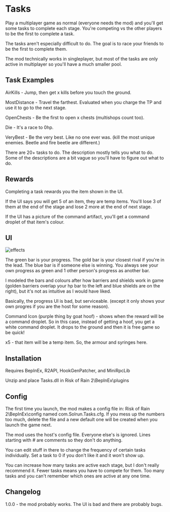 # Tasks

Play a multiplayer game as normal (everyone needs the mod) and you'll get some tasks to complete each stage. You're competing vs the other players to be the first to complete a task.

The tasks aren't especially difficult to do. The goal is to race your friends to be the first to complete them.

The mod technically works in singleplayer, but most of the tasks are only active in multiplayer so you'll have a much smaller pool.

## Task Examples

AirKills - Jump, then get x kills before you touch the ground.

MostDistance - Travel the farthest. Evaluated when you charge the TP and use it to go to the next stage.

OpenChests - Be the first to open x chests (multishops count too).

Die - It's a race to 0hp.

VeryBest - Be the very best. Like no one ever was. (kill the most unique enemies. Beetle and fire beetle are different.)

There are 20+ tasks to do. The description mostly tells you what to do. Some of the descriptions are a bit vague so you'll have to figure out what to do.

## Rewards

Completing a task rewards you the item shown in the UI. 

If the UI says you will get 5 of an item, they are temp items. You'll lose 3 of them at the end of the stage and lose 2 more at the end of next stage.

If the UI has a picture of the command artifact, you'll get a command droplet of that item's colour. 

## UI

![effects](https://i.imgur.com/bUrLYQD.png)

The green bar is your progress. The gold bar is your closest rival if you're in the lead. The blue bar is if someone else is winning. You always see your own progress as green and 1 other person's progress as another bar.

I modeled the bars and colours after how barriers and shields work in game (golden barriers overlap your hp bar to the left and blue shields are on the right), but it's not as intuitive as I would have liked.

Basically, the progress UI is bad, but serviceable. (except it only shows your own progres if you are the host for some reason).

Command Icon (purple thing by goat hoof) - shows when the reward will be a command droplet. So in this case, instead of getting a hoof, you get a white command droplet. It drops to the ground and then it is free game so be quick!

x5 - that item will be a temp item. So, the armour and syringes here.

## Installation

Requires BepInEx, R2API, HookGenPatcher, and MiniRpcLib

Unzip and place Tasks.dll in Risk of Rain 2\BepInEx\plugins

## Config

The first time you launch, the mod makes a config file in: Risk of Rain 2\BepInEx\config named com.Solrun.Tasks.cfg. If you mess up the numbers too much, delete the file and a new default one will be created when you launch the game next.

The mod uses the host's config file. Everyone else's is ignored. Lines starting with # are comments so they don't do anything.

You can edit stuff in there to change the frequency of certain tasks individually. Set a task to 0 if you don't like it and it won't show up.

You can increase how many tasks are active each stage, but I don't really recommend it. Fewer tasks means you have to compete for them. Too many tasks and you can't remember which ones are active at any one time.

## Changelog

1.0.0 - the mod probably works. The UI is bad and there are probably bugs.
